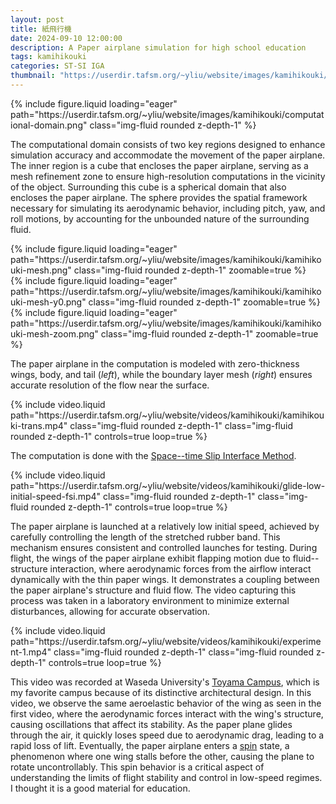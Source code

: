 ```yaml
---
layout: post
title: 紙飛行機
date: 2024-09-10 12:00:00
description: A Paper airplane simulation for high school education
tags: kamihikouki
categories: ST-SI IGA
thumbnail: "https://userdir.tafsm.org/~yliu/website/images/kamihikouki/kamihikouki-manufactured.png"
---
```


<div class="row mt-3">
    <div class="col-sm mt-3 mt-md-0">
        {% include figure.liquid loading="eager" path="https://userdir.tafsm.org/~yliu/website/images/kamihikouki/computational-domain.png" class="img-fluid rounded z-depth-1" %}
    </div>
</div>

The computational domain consists of two key regions designed to enhance simulation accuracy and accommodate the movement of the paper airplane. The inner region is a cube that encloses the paper airplane, serving as a mesh refinement zone to ensure high-resolution computations in the vicinity of the object. Surrounding this cube is a spherical domain that also encloses the paper airplane. The sphere provides the spatial framework necessary for simulating its aerodynamic behavior, including pitch, yaw, and roll motions, by accounting for the unbounded nature of the surrounding fluid.

<div class="row mt-3">
    <div class="col-sm-4 mt-3 mt-md-0">
        {% include figure.liquid loading="eager" path="https://userdir.tafsm.org/~yliu/website/images/kamihikouki/kamihikouki-mesh.png" class="img-fluid rounded z-depth-1" zoomable=true %}
    </div>
    <div class="col-sm-4 mt-3 mt-md-0">
        {% include figure.liquid loading="eager" path="https://userdir.tafsm.org/~yliu/website/images/kamihikouki/kamihikouki-mesh-y0.png" class="img-fluid rounded z-depth-1" zoomable=true %}
    </div>
    <div class="col-sm-4 mt-3 mt-md-0">
        {% include figure.liquid loading="eager" path="https://userdir.tafsm.org/~yliu/website/images/kamihikouki/kamihikouki-mesh-zoom.png" class="img-fluid rounded z-depth-1" zoomable=true %}
    </div>
</div>

The paper airplane in the computation is modeled with zero-thickness wings, body, and tail (_left_), while the boundary layer mesh (_right_) ensures accurate resolution of the flow near the surface.

<div class="row mt-3">
    <div class="col-sm mt-3 mt-md-0">
        {% include video.liquid path="https://userdir.tafsm.org/~yliu/website/videos/kamihikouki/kamihikouki-trans.mp4" class="img-fluid rounded z-depth-1" class="img-fluid rounded z-depth-1" controls=true loop=true %}
    </div>
</div>

The computation is done with the [Space--time Slip Interface Method](https://www.jp.tafsm.org/en/method/space-time-slip-interface-st-si-method).

<div class="row mt-3">
    <div class="col-sm mt-3 mt-md-0">
        {% include video.liquid path="https://userdir.tafsm.org/~yliu/website/videos/kamihikouki/glide-low-initial-speed-fsi.mp4" class="img-fluid rounded z-depth-1" class="img-fluid rounded z-depth-1" controls=true loop=true %}
    </div>
</div>

The paper airplane is launched at a relatively low initial speed, achieved by carefully controlling the length of the stretched rubber band. This mechanism ensures consistent and controlled launches for testing. During flight, the wings of the paper airplane exhibit flapping motion due to fluid--structure interaction, where aerodynamic forces from the airflow interact dynamically with the thin paper wings. It demonstrates a coupling between the paper airplane's structure and fluid flow. The video capturing this process was taken in a laboratory environment to minimize external disturbances, allowing for accurate observation.

<div class="row mt-3">
    <div class="col-sm mt-3 mt-md-0">
        {% include video.liquid path="https://userdir.tafsm.org/~yliu/website/videos/kamihikouki/experiment-1.mp4" class="img-fluid rounded z-depth-1" class="img-fluid rounded z-depth-1" controls=true loop=true %}
    </div>
</div>

This video was recorded at Waseda University's [Toyama Campus](https://www.yamashitasekkei.co.jp/project/story/04.php), which is my favorite campus because of its distinctive architectural design. In this video, we observe the same aeroelastic behavior of the wing as seen in the first video, where the aerodynamic forces interact with the wing's structure, causing oscillations that affect its stability. As the paper plane glides through the air, it quickly loses speed due to aerodynamic drag, leading to a rapid loss of lift. Eventually, the paper airplane enters a [spin](https://learntoflyblog.com/aerodynamics-spins/) state, a phenomenon where one wing stalls before the other, causing the plane to rotate uncontrollably. This spin behavior is a critical aspect of understanding the limits of flight stability and control in low-speed regimes. I thought it is a good material for education.
